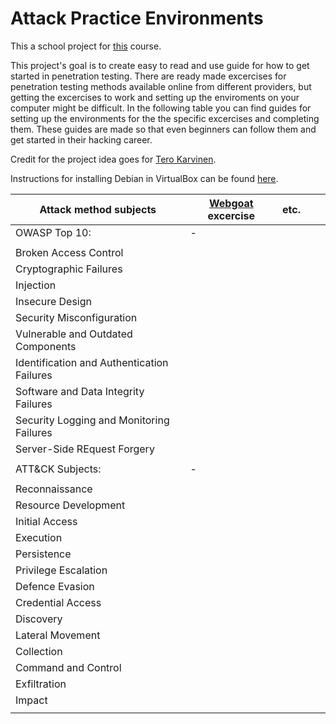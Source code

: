 # Attack Practice Environments

This a school project for [this](https://terokarvinen.com/2021/your-project-infrastructure-project-pro4tf023-3007/) course.

This project's goal is to create easy to read and use guide for how to get started in penetration testing. There are ready made excercises for penetration testing methods available online from different providers, but getting the excercises to work and setting up the enviroments on your computer might be difficult. In the following table you can find guides for setting up the environments for the the specific excercises and completing them. These guides are made so that even beginners can follow them and get started in their hacking career.

Credit for the project idea goes for [Tero Karvinen](https://terokarvinen.com/).

Instructions for installing Debian in VirtualBox can be found [here](https://github.com/tonikerttula/APE/blob/main/Debian.md).

|Attack method subjects   	|[Webgoat](https://github.com/tonikerttula/APE/blob/main/webgoat.md) excercise   	|etc.   	|   	|   	|
|---	|---	|---	|---	|---	|
|OWASP Top 10:   	| -  	|   	|   	|   	|
|   	|   	|   	|   	|   	|
|Broken Access Control   	|   	|   	|   	|   	|
|Cryptographic Failures   	|   	|   	|   	|   	|
|Injection   	|   	|   	|   	|   	|
|Insecure Design   	|   	|   	|   	|   	|
|Security Misconfiguration   	|   	|   	|   	|   	|
|Vulnerable and Outdated Components   	|   	|   	|   	|   	|
|Identification and Authentication Failures   	|   	|   	|   	|   	|
|Software and Data Integrity Failures   	|   	|   	|   	|   	|
|Security Logging and Monitoring Failures   	|   	|   	|   	|   	|
|Server-Side REquest Forgery   	|   	|   	|   	|   	|
|   	|   	|   	|   	|   	|
|ATT&CK Subjects:   	| -  	|   	|   	|   	|
|   	|   	|   	|   	|   	|
|Reconnaissance   	|   	|   	|   	|   	|
|Resource Development   	|   	|   	|   	|   	|
|Initial Access   	|   	|   	|   	|   	|
|Execution   	|   	|   	|   	|   	|
|Persistence   	|   	|   	|   	|   	|
|Privilege Escalation   	|   	|   	|   	|   	|
|Defence Evasion   	|   	|   	|   	|   	|
|Credential Access   	|   	|   	|   	|   	|
|Discovery   	|   	|   	|   	|   	|
|Lateral Movement   	|   	|   	|   	|   	|
|Collection   	|   	|   	|   	|   	|
|Command and Control   	|   	|   	|   	|   	|
|Exfiltration   	|   	|   	|   	|   	|
|Impact   	|   	|   	|   	|   	|
|   	|   	|   	|   	|   	|
